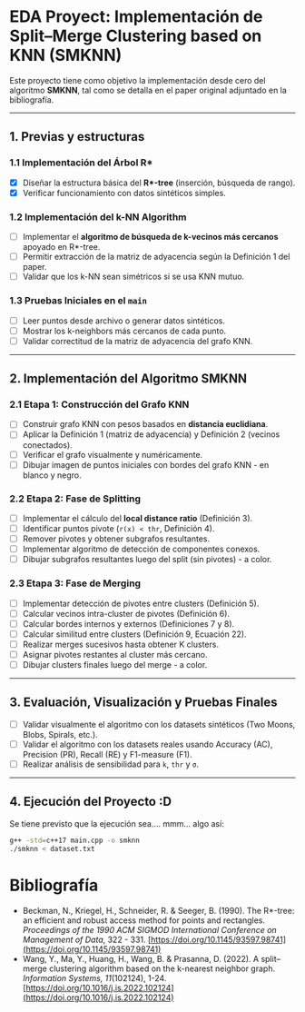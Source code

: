 
# EDA Proyect: Implementación de Split–Merge Clustering based on KNN (SMKNN)

Este proyecto tiene como objetivo la implementación desde cero del algoritmo **SMKNN**, tal como se detalla en el paper original adjuntado en la bibliografía.

---

## 1. Previas y estructuras

### 1.1 Implementación del Árbol R\*

- [x] Diseñar la estructura básica del **R\*-tree** (inserción, búsqueda de rango).
- [x] Verificar funcionamiento con datos sintéticos simples.

### 1.2 Implementación del k-NN Algorithm

- [ ] Implementar el **algoritmo de búsqueda de k-vecinos más cercanos** apoyado en R\*-tree.
- [ ] Permitir extracción de la matriz de adyacencia según la Definición 1 del paper.
- [ ] Validar que los k-NN sean simétricos si se usa KNN mutuo.

### 1.3 Pruebas Iniciales en el `main`

- [ ] Leer puntos desde archivo o generar datos sintéticos.
- [ ] Mostrar los k-neighbors más cercanos de cada punto.
- [ ] Validar correctitud de la matriz de adyacencia del grafo KNN.

---

## 2. Implementación del Algoritmo SMKNN

### 2.1 Etapa 1: Construcción del Grafo KNN

- [ ] Construir grafo KNN con pesos basados en **distancia euclidiana**.
- [ ] Aplicar la Definición 1 (matriz de adyacencia) y Definición 2 (vecinos conectados).
- [ ] Verificar el grafo visualmente y numéricamente.
- [ ] Dibujar imagen de puntos iniciales con bordes del grafo KNN - en blanco y negro.

### 2.2 Etapa 2: Fase de Splitting

- [ ] Implementar el cálculo del **local distance ratio** (Definición 3).
- [ ] Identificar puntos pivote (`r(x) < thr`, Definición 4).
- [ ] Remover pivotes y obtener subgrafos resultantes.
- [ ] Implementar algoritmo de detección de componentes conexos.
- [ ] Dibujar subgrafos resultantes luego del split (sin pivotes) - a color.

### 2.3 Etapa 3: Fase de Merging

- [ ] Implementar detección de pivotes entre clusters (Definición 5).
- [ ] Calcular vecinos intra-cluster de pivotes (Definición 6).
- [ ] Calcular bordes internos y externos (Definiciones 7 y 8).
- [ ] Calcular similitud entre clusters (Definición 9, Ecuación 22).
- [ ] Realizar merges sucesivos hasta obtener K clusters.
- [ ] Asignar pivotes restantes al cluster más cercano.
- [ ] Dibujar clusters finales luego del merge - a color.

---

## 3. Evaluación, Visualización y Pruebas Finales
- [ ] Validar visualmente el algoritmo con los datasets sintéticos (Two Moons, Blobs, Spirals, etc.).
- [ ] Validar el algoritmo con los datasets reales  usando Accuracy (AC), Precision (PR), Recall (RE) y F1-measure (F1).
- [ ] Realizar análisis de sensibilidad para `k`, `thr` y `σ`.

---

## 4. Ejecución del Proyecto :D
Se tiene previsto que la ejecución sea.... mmm... algo así:

```bash
g++ -std=c++17 main.cpp -o smknn
./smknn < dataset.txt
```

# Bibliografía
- Beckman, N., Kriegel, H., Schneider, R. \& Seeger, B. (1990). The R*-tree: an efficient and robust access method for points and rectangles. *Proceedings of the 1990 ACM SIGMOD International Conference on Management of Data*, 322 - 331. [https://doi.org/10.1145/93597.98741](https://doi.org/10.1145/93597.98741)
- Wang, Y., Ma, Y., Huang, H., Wang, B. \& Prasanna, D. (2022). A split–merge clustering algorithm based on the k-nearest neighbor graph. *Information Systems, 11*(102124), 1-24. [https://doi.org/10.1016/j.is.2022.102124](https://doi.org/10.1016/j.is.2022.102124)
